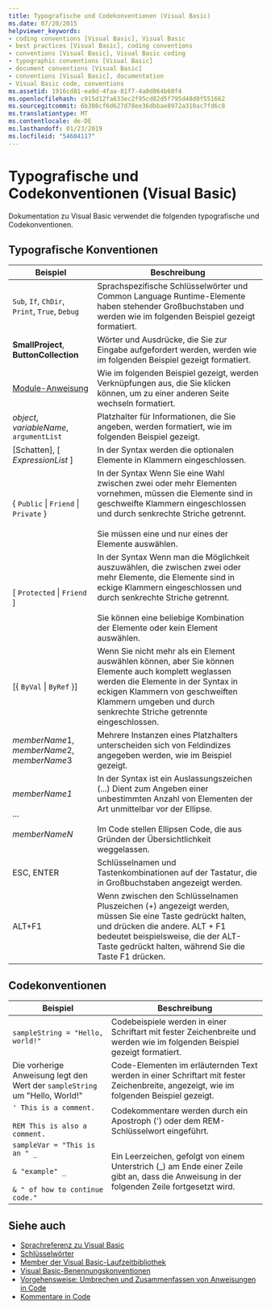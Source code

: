 ```yaml
---
title: Typografische und Codekonventionen (Visual Basic)
ms.date: 07/20/2015
helpviewer_keywords:
- coding conventions [Visual Basic], Visual Basic
- best practices [Visual Basic], coding conventions
- conventions [Visual Basic], Visual Basic coding
- typographic conventions [Visual Basic]
- document conventions [Visual Basic]
- conventions [Visual Basic], documentation
- Visual Basic code, conventions
ms.assetid: 1916cd81-ea9d-4faa-81f7-4a0d864b60f4
ms.openlocfilehash: c915d12fa633ec2f95cd82d5f795d48d0f551662
ms.sourcegitcommit: 6b308cf6d627d78ee36dbbae8972a310ac7fd6c8
ms.translationtype: MT
ms.contentlocale: de-DE
ms.lasthandoff: 01/23/2019
ms.locfileid: "54604117"
---
```

# <a name="typographic-and-code-conventions-visual-basic"></a>Typografische und Codekonventionen (Visual Basic)
Dokumentation zu Visual Basic verwendet die folgenden typografische und Codekonventionen.  
  
## <a name="typographic-conventions"></a>Typografische Konventionen  
  
|Beispiel|Beschreibung|  
|-------------|-----------------|  
|`Sub`, `If`, `ChDir`, `Print`, `True`, `Debug`|Sprachspezifische Schlüsselwörter und Common Language Runtime-Elemente haben stehender Großbuchstaben und werden wie im folgenden Beispiel gezeigt formatiert.|  
|**SmallProject**, **ButtonCollection**|Wörter und Ausdrücke, die Sie zur Eingabe aufgefordert werden, werden wie im folgenden Beispiel gezeigt formatiert.|  
|[Module-Anweisung](../../visual-basic/language-reference/statements/module-statement.md)|Wie im folgenden Beispiel gezeigt, werden Verknüpfungen aus, die Sie klicken können, um zu einer anderen Seite wechseln formatiert.|  
|*object*, *variableName*, `argumentList`|Platzhalter für Informationen, die Sie angeben, werden formatiert, wie im folgenden Beispiel gezeigt.|  
|[Schatten], [ *ExpressionList* ]|In der Syntax werden die optionalen Elemente in Klammern eingeschlossen.|  
|{ `Public` &#124; `Friend` &#124; `Private` }|In der Syntax Wenn Sie eine Wahl zwischen zwei oder mehr Elementen vornehmen, müssen die Elemente sind in geschweifte Klammern eingeschlossen und durch senkrechte Striche getrennt.<br /><br /> Sie müssen eine und nur eines der Elemente auswählen.|  
|[ `Protected` &#124; `Friend` ]|In der Syntax Wenn man die Möglichkeit auszuwählen, die zwischen zwei oder mehr Elemente, die Elemente sind in eckige Klammern eingeschlossen und durch senkrechte Striche getrennt.<br /><br /> Sie können eine beliebige Kombination der Elemente oder kein Element auswählen.|  
|[{ `ByVal` &#124; `ByRef` }]|Wenn Sie nicht mehr als ein Element auswählen können, aber Sie können Elemente auch komplett weglassen werden die Elemente in der Syntax in eckigen Klammern von geschweiften Klammern umgeben und durch senkrechte Striche getrennte eingeschlossen.|  
|*memberName*1, *memberName*2, *memberName*3|Mehrere Instanzen eines Platzhalters unterscheiden sich von Feldindizes angegeben werden, wie im Beispiel gezeigt.|  
|*memberName1*<br /><br /> ...<br /><br /> *memberNameN*|In der Syntax ist ein Auslassungszeichen (...) Dient zum Angeben einer unbestimmten Anzahl von Elementen der Art unmittelbar vor der Ellipse.<br /><br /> Im Code stellen Ellipsen Code, die aus Gründen der Übersichtlichkeit weggelassen.|  
|ESC, ENTER|Schlüsselnamen und Tastenkombinationen auf der Tastatur, die in Großbuchstaben angezeigt werden.|  
|ALT+F1|Wenn zwischen den Schlüsselnamen Pluszeichen (+) angezeigt werden, müssen Sie eine Taste gedrückt halten, und drücken die andere. ALT + F1 bedeutet beispielsweise, die der ALT-Taste gedrückt halten, während Sie die Taste F1 drücken.|  
  
## <a name="code-conventions"></a>Codekonventionen  
  
|Beispiel|Beschreibung|  
|-------------|-----------------|  
|`sampleString = "Hello, world!"`|Codebeispiele werden in einer Schriftart mit fester Zeichenbreite und werden wie im folgenden Beispiel gezeigt formatiert.|  
|Die vorherige Anweisung legt den Wert der `sampleString` um "Hello, World!"|Code-Elementen im erläuternden Text werden in einer Schriftart mit fester Zeichenbreite, angezeigt, wie im folgenden Beispiel gezeigt.|  
|`' This is a comment.`<br /><br /> `REM This is also a comment.`|Codekommentare werden durch ein Apostroph (') oder dem REM-Schlüsselwort eingeführt.|  
|`sampleVar = "This is an " _`<br /><br /> `& "example" _`<br /><br /> `& " of how to continue code."`|Ein Leerzeichen, gefolgt von einem Unterstrich (_) am Ende einer Zeile gibt an, dass die Anweisung in der folgenden Zeile fortgesetzt wird.|  
  
## <a name="see-also"></a>Siehe auch
- [Sprachreferenz zu Visual Basic](../../visual-basic/language-reference/index.md)
- [Schlüsselwörter](../../visual-basic/language-reference/keywords/index.md)
- [Member der Visual Basic-Laufzeitbibliothek](../../visual-basic/language-reference/runtime-library-members.md)
- [Visual Basic-Benennungskonventionen](../../visual-basic/programming-guide/program-structure/naming-conventions.md)
- [Vorgehensweise: Umbrechen und Zusammenfassen von Anweisungen in Code](../../visual-basic/programming-guide/program-structure/how-to-break-and-combine-statements-in-code.md)
- [Kommentare in Code](../../visual-basic/programming-guide/program-structure/comments-in-code.md)
